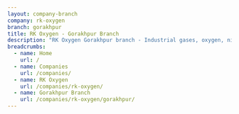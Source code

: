 ```yaml
---
layout: company-branch
company: rk-oxygen
branch: gorakhpur
title: RK Oxygen - Gorakhpur Branch
description: "RK Oxygen Gorakhpur branch - Industrial gases, oxygen, nitrogen, and welding solutions. Located in GIDA, Gorakhpur, Uttar Pradesh."
breadcrumbs:
  - name: Home
    url: /
  - name: Companies
    url: /companies/
  - name: RK Oxygen
    url: /companies/rk-oxygen/
  - name: Gorakhpur Branch
    url: /companies/rk-oxygen/gorakhpur/
---
```

